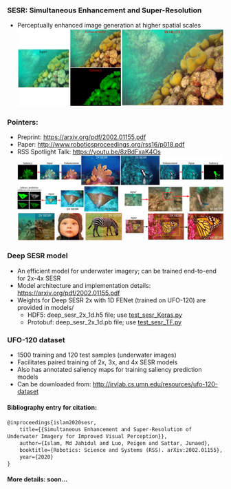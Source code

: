 ### SESR: Simultaneous Enhancement and Super-Resolution 
- Perceptually enhanced image generation at higher spatial scales
![im0](/data/p0.jpg)

### Pointers:
- Preprint: https://arxiv.org/pdf/2002.01155.pdf
- Paper: http://www.roboticsproceedings.org/rss16/p018.pdf
- RSS Spotlight Talk: https://youtu.be/8zBdFxaK4Os
![im1](/data/p1.jpg)
![im2](/data/p2.jpg)
![im3](/data/p3.jpg)


### Deep SESR model
- An efficient model for underwater imagery; can be trained end-to-end for 2x-4x SESR 
- Model architecture and implementation details: https://arxiv.org/pdf/2002.01155.pdf
- Weights for Deep SESR 2x with 1D FENet (trained on UFO-120) are provided in models/
	- HDF5: deep_sesr_2x_1d.h5 file; use [test_sesr_Keras.py](test_sesr_Keras.py)
	- Protobuf: deep_sesr_2x_1d.pb file; use [test_sesr_TF.py](test_sesr_TF.py) 


### UFO-120 dataset
- 1500 training and 120 test samples (underwater images) 
- Facilitates paired training of 2x, 3x, and 4x SESR models 
- Also has annotated saliency maps for training saliency prediction models 
- Can be downloaded from: http://irvlab.cs.umn.edu/resources/ufo-120-dataset


#### Bibliography entry for citation:
	
	@inproceedings{islam2020sesr,
	    title={{Simultaneous Enhancement and Super-Resolution of Underwater Imagery for Improved Visual Perception}},
	    author={Islam, Md Jahidul and Luo, Peigen and Sattar, Junaed},
	    booktitle={Robotics: Science and Systems (RSS). arXiv:2002.01155},
	    year={2020}
	}

#### More details: soon...
